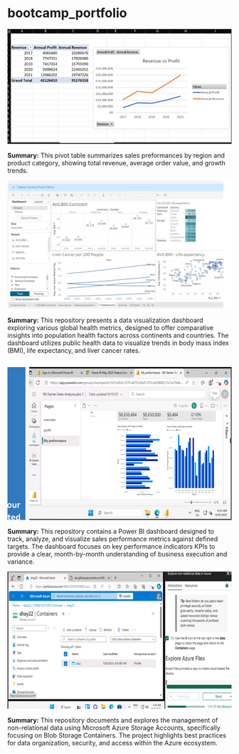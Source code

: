 # bootcamp_portfolio
![Excel Pivot Table](images/excel_pivot_table.png)

**Summary:**
This pivot table summarizes sales preformances by region and product category, showing total revenue, average order value, and growth trends.

![tableau NHS dashbored](images/tableau_NHS_dashbored.png)

**Summary:**
This repository presents a data visualization dashboard exploring various global health metrics, designed to offer comparative insights into population health factors across continents and countries. The dashboard utilizes public health data to visualize trends in body mass index (BMI), life expectancy, and liver cancer rates.

![PowerBI dashbored](images/PowerBI_dashbored.png)

**Summary:**
This repository contains a Power BI dashboard designed to track, analyze, and visualize sales performance metrics against defined targets. The dashboard focuses on key performance indicators KPIs to provide a clear, month-by-month understanding of business execution and variance.

![Azure workbench](images/Azure_workbench.png)

**Summary:**
This repository documents and explores the management of non-relational data using Microsoft Azure Storage Accounts, specifically focusing on Blob Storage Containers. The project highlights best practices for data organization, security, and access within the Azure ecosystem.
